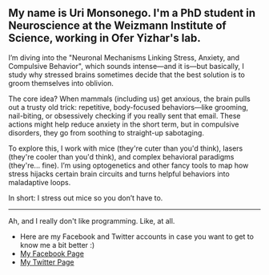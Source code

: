 
My name is Uri Monsonego. I'm a PhD student in Neuroscience at the Weizmann Institute of Science, working in Ofer Yizhar's lab. 
------
I’m diving into the "Neuronal Mechanisms Linking Stress, Anxiety, and Compulsive Behavior", which sounds intense—and it is—but basically, I study why stressed brains sometimes decide that the best solution is to groom themselves into oblivion.

The core idea? When mammals (including us) get anxious, the brain pulls out a trusty old trick: repetitive, body-focused behaviors—like grooming, nail-biting, or obsessively checking if you really sent that email. These actions might help reduce anxiety in the short term, but in compulsive disorders, they go from soothing to straight-up sabotaging.

To explore this, I work with mice (they're cuter than you'd think), lasers (they're cooler than you'd think), and complex behavioral paradigms (they're... fine). I’m using optogenetics and other fancy tools to map how stress hijacks certain brain circuits and turns helpful behaviors into maladaptive loops.

In short: I stress out mice so you don’t have to.

------
Ah, and I really don't like programming. Like, at all.

* Here are my Facebook and Twitter accounts in case you want to get to know me a bit better :) 
* [My Facebook Page](https://www.facebook.com/uri.monsonego)
* [My Twitter Page](https://x.com/UriMons)

